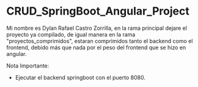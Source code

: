 # CRUD_SpringBoot_Angular_Project
Mi nombre es Dylan Rafael Castro Zorrilla, en la rama principal dejare el proyecto ya compilado, de igual manera en la rama "proyectos_comprimidos", estaran comprimidos tanto el backend como el frontend, debido más que nada por el peso del frontend que se hizo en angular.

Nota Importante:
- Ejecutar el backend springboot con el puerto 8080.

